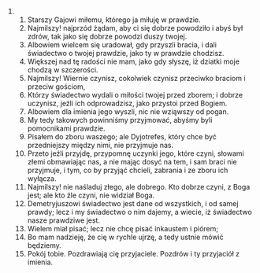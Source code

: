 <ol>
  <li>
    <ol>
      <li>Starszy Gajowi miłemu, którego ja miłuję w prawdzie.</li>
      <li>Najmilszy! najprzód żądam, aby ci się dobrze powodziło i abyś był zdrów, tak jako się dobrze powodzi duszy twojej.</li>
      <li>Albowiem wielcem się uradował, gdy przyszli bracia, i dali świadectwo o twojej prawdzie, jako ty w prawdzie chodzisz.</li>
      <li>Większej nad tę radości nie mam, jako gdy słyszę, iż dziatki moje chodzą w szczerości.</li>
      <li>Najmilszy! Wiernie czynisz, cokolwiek czynisz przeciwko braciom i przeciw gościom,</li>
      <li>Którzy świadectwo wydali o miłości twojej przed zborem; i dobrze uczynisz, jeźli ich odprowadzisz, jako przystoi przed Bogiem.</li>
      <li>Albowiem dla imienia jego wyszli, nic nie wziąwszy od pogan.</li>
      <li>My tedy takowych powinniśmy przyjmować, abyśmy byli pomocnikami prawdzie.</li>
      <li>Pisałem do zboru waszego; ale Dyjotrefes, który chce być przedniejszy między nimi, nie przyjmuje nas.</li>
      <li>Przeto jeźli przyjdę, przypomnę uczynki jego, które czyni, słowami złemi obmawiając nas, a nie mając dosyć na tem, i sam braci nie przyjmuje, i tym, co by przyjąć chcieli, zabrania i ze zboru ich wyłącza.</li>
      <li>Najmilszy! nie naśladuj złego, ale dobrego. Kto dobrze czyni, z Boga jest; ale kto źle czyni, nie widział Boga.</li>
      <li>Demetryjuszowi świadectwo jest dane od wszystkich, i od samej prawdy; lecz i my świadectwo o nim dajemy, a wiecie, iż świadectwo nasze prawdziwe jest.</li>
      <li>Wielem miał pisać; lecz nie chcę pisać inkaustem i piórem;</li>
      <li>Bo mam nadzieję, że cię w rychle ujrzę, a tedy ustnie mówić będziemy.</li>
      <li>Pokój tobie. Pozdrawiają cię przyjaciele. Pozdrów i ty przyjaciół z imienia.</li>
    </ol>
  </li>
</ol>